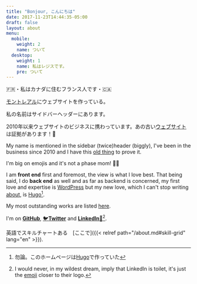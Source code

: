 ```yaml
---
title: "Bonjour, こんにちは"
date: 2017-11-23T14:44:35-05:00
draft: false
layout: about
menu:
  mobile:
    weight: 2
    name: ついて
  desktop: 
    weight: 1
    name: 私はレジスです。
    pre: ついて
---
```



🇫🇷・私はカナダに住むフランス人です・🇨🇦

[モントレアル](/ja/project_tags/mtl/)にウェブサイトを作っている。

私の名前は<span class="desktop-inline">サイドバー</span><span class="mobile-inline tablet-inline">ヘッダー</span>にあります。

2010年以来ウェブサイトのビジネスに携わっています。あの古い[ウェブサイト](https://regisphilibert.com/2011/)は証拠があります！🔎

My name is mentioned in the <span class="desktop-inline">sidebar (twice)</span><span class="mobile-inline tablet-inline">header (biggly)</span>, I've been in the business since 2010 and I have this [old thing](https://regisphilibert.com/2011/) to prove it.

I'm big on emojis and it's not a phase mom! 🤷🏻

I am __front end__ first and foremost, the view is what I love best. That being said, I do __back end__ as well and as far as backend is concerned, my first love and expertise is [WordPress](/project_tags/wordpress) but my new love, which I can't stop writing [about](/tags/hugo), is [Hugo](http://gohugo.io/)[^1].

My most outstanding works are listed [here](/).

I'm on <span class="black-color">[__GitHub__](https://github.com/regisphilibert)</span>, <span class="twitter-color">[🐦__Twitter__](https://twitter.com/regisphilibert)</span> and <span class="black-color">[__LinkedIn__🚾](https://www.linkedin.com/in/regisphilibert)</span>[^2].

英語でスキルチャートある　[ここで]({{< relref path="/about.md#skill-grid" lang="en" >}}).

[^2]: I would never, in my wildest dream, imply that LinkedIn is toilet, it's just the [emoji](https://emojipedia.org/water-closet/) closer to their logo.

[^1]: 勿論。このホームページは[Hugo](http://gohugo.io/)で作っていた